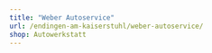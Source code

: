 ```yaml
---
title: "Weber Autoservice"
url: /endingen-am-kaiserstuhl/weber-autoservice/
shop: Autowerkstatt
---
```

